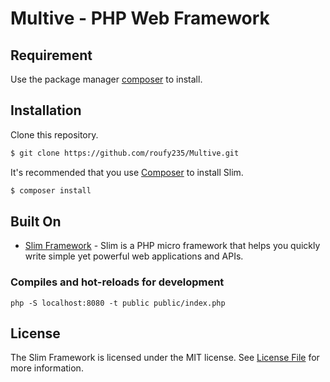 # Multive - PHP Web Framework

## Requirement
Use the package manager [composer](https://getcomposer.org/) to install.

## Installation

Clone this repository.

```bash
$ git clone https://github.com/roufy235/Multive.git
```

It's recommended that you use [Composer](https://getcomposer.org/) to install Slim.

```bash
$ composer install
```

## Built On
* [Slim Framework](http://www.slimframework.com/) - Slim is a PHP micro framework that helps you quickly write simple yet powerful web applications and APIs.


### Compiles and hot-reloads for development
```
php -S localhost:8080 -t public public/index.php
```

## License

The Slim Framework is licensed under the MIT license. See [License File](LICENSE) for more information.
